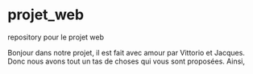 # projet_web
repository pour le projet web

Bonjour dans notre projet, il est fait avec amour par Vittorio et Jacques. Donc nous avons tout un tas de choses qui vous sont proposées. Ainsi, 